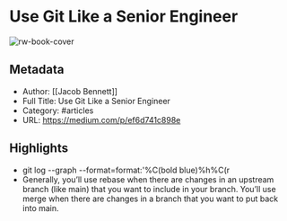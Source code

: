 # Use Git Like a Senior Engineer

![rw-book-cover](https://readwise-assets.s3.amazonaws.com/static/images/article1.be68295a7e40.png)

## Metadata
- Author: [[Jacob Bennett]]
- Full Title: Use Git Like a Senior Engineer
- Category: #articles
- URL: https://medium.com/p/ef6d741c898e

## Highlights
- git log --graph --format=format:'%C(bold blue)%h%C(r
- Generally, you’ll use rebase when there are changes in an upstream branch (like main) that you want to include in your branch. You’ll use merge when there are changes in a branch that you want to put back into main.
